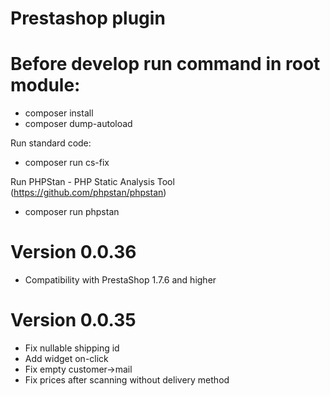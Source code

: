 # Prestashop plugin

# Before develop run command in root module:
- composer install
- composer dump-autoload

Run standard code:
- composer run cs-fix

Run PHPStan - PHP Static Analysis Tool (https://github.com/phpstan/phpstan)
- composer run phpstan

# Version 0.0.36
- Compatibility with PrestaShop 1.7.6 and higher

# Version 0.0.35
- Fix nullable shipping id
- Add widget on-click
- Fix empty customer->mail
- Fix prices after scanning without delivery method